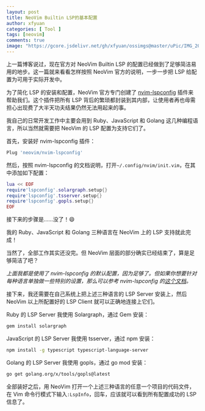 ```yaml
---
layout: post
title: NeoVim Builtin LSP的基本配置
author: xfyuan
categories: [ Tool ]
tags: [neovim]
comments: true
image: "https://gcore.jsdelivr.net/gh/xfyuan/ossimgs@master/uPic/IMG_20210220_115520.jpg"
---
```


上一篇博客说过，现在官方对 NeoVim Builtin LSP 的配置已经做到了足够简洁易用的地步。这一篇就来看看怎样按照 NeoVim 官方的说明，一步一步把 LSP 给配置为可用于实际开发中。

为了简化 LSP 的安装和配置，NeoVim 官方专门创建了 [nvim-lspconfig](https://github.com/neovim/nvim-lspconfig) 插件来帮助我们。这个插件把所有 LSP 背后的繁琐都封装到其内部，让使用者再也毋需担心出现费了大半天功夫结果仍然无法用起来的事。

我自己的日常开发工作中主要会用到 Ruby、JavaScript 和 Golang 这几种编程语言，所以当然就需要把 NeoVim 的 LSP 配置为支持它们了。

首先，安装好 nvim-lspconfig 插件：

```bash
Plug 'neovim/nvim-lspconfig'
```

然后，按照 nvim-lspconfig 的文档说明，打开`~/.config/nvim/init.vim`，在其中添加如下配置：

```lua
lua << EOF
require'lspconfig'.solargraph.setup{}
require'lspconfig'.tsserver.setup{}
require'lspconfig'.gopls.setup{}
EOF
```

接下来的步骤是……没了！😄

我的 Ruby、JavaScript 和 Golang 三种语言在 NeoVim 上的 LSP 支持就此完成！

当然了，全部工作其实还没完。但 NeoVim 层面的部分确实已经结束了，算是足够简洁了吧？

*上面我都是使用了 nvim-lspconfig 的默认配置，因为足够了。但如果你想要针对每种语言单独做一些特别的设置，那么可以参考 nvim-lspconfig 的[这个文档](https://github.com/neovim/nvim-lspconfig/blob/master/CONFIG.md)。*

接下来，我还需要在自己系统上把上述三种语言的 LSP Server 安装上，然后 NeoVim 以上所配置好的 LSP Client 就可以正确地连接上它们。

Ruby 的  LSP Server 我使用 Solargraph，通过 Gem 安装：

```bash
gem install solargraph
```

JavaScript 的  LSP Server 我使用 tsserver，通过 npm 安装：

```bash
npm install -g typescript typescript-language-server
```

Golang 的  LSP Server 我使用 gopls，通过 go mod 安装：

```bash
go get golang.org/x/tools/gopls@latest
```

全部装好之后，用 NeoVim 打开一个上述三种语言的任意一个项目的代码文件，在 Vim 命令行模式下输入`:LspInfo`，回车，应该就可以看到所有配置成功的 LSP 信息了。

